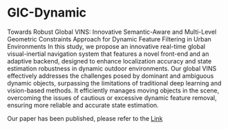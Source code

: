 # GIC-Dynamic
Towards Robust Global VINS: Innovative Semantic-Aware and Multi-Level Geometric Constraints Approach for Dynamic Feature Filtering in Urban Environments
In this study, we propose an innovative real-time global visual-inertial navigation system  that features a novel front-end and an adaptive backend, designed to enhance localization accuracy and state estimation robustness in dynamic outdoor environments. Our global VINS effectively addresses the challenges posed by dominant and ambiguous dynamic objects, surpassing the limitations of traditional deep learning and vision-based methods. It efficiently manages moving objects in the scene, overcoming the issues of cautious or excessive dynamic feature removal, ensuring more reliable and accurate state estimation.


Our paper has been published, please refer to the [Link](https://ieeexplore.ieee.org/document/10737687)
